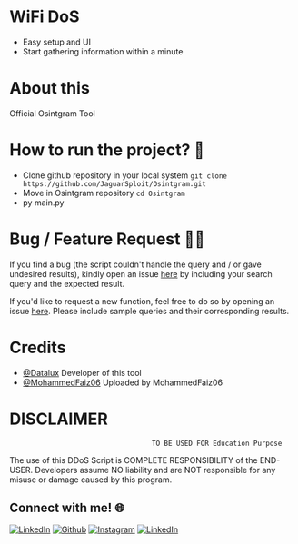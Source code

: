 # WiFi DoS
 - Easy setup and UI
 - Start gathering information within a minute
 

# About this
<p>Official Osintgram Tool</p>


# How to run the project? :thinking:
 - Clone github repository in your local system  `git clone https://github.com/JaguarSploit/Osintgram.git`
 - Move in Osintgram repository  `cd Osintgram`
 - py main.py


# Bug / Feature Request :man_technologist:
If you find a bug (the script couldn't handle the query and / or gave undesired results), kindly open an issue [here](https://github.com/JaguarSploit/Osintgram/issues/new) by including your search query and the expected result.

If you'd like to request a new function, feel free to do so by opening an issue [here](https://github.com/JaguarSploit/Osintgram/issues/new). Please include sample queries and their corresponding results.


# Credits
* [@Datalux](https://github.com/Datalux)
   Developer of this tool
* [@MohammedFaiz06](https://github.com/MohammedFaiz06)
   Uploaded by MohammedFaiz06


# DISCLAIMER
                                       TO BE USED FOR Education Purpose

The use of this DDoS Script is COMPLETE RESPONSIBILITY of the END-USER. Developers assume NO liability and are NOT responsible for any misuse or damage caused by this program. 


## Connect with me! 🌐

[<img target="_blank" src="https://img.icons8.com/bubbles/100/000000/linkedin.png" title="LinkedIn">](https://www.linkedin.com/in/mohammed-ahmed-faiz-b15b771a2/)       [<img target="_blank" src="https://img.icons8.com/bubbles/100/000000/github.png" title="Github">](https://github.com/MohammedFaiz06)     [<img target="_blank" src="https://img.icons8.com/bubbles/100/000000/instagram-new.png" title="Instagram">](https://instagram.com/mohammed_ahmedfaiz7) [<img target="_blank" src="https://img.icons8.com/bubbles/100/000000/twitter.png" title="LinkedIn">](https://twitter.com/MohammedFaiz06)

